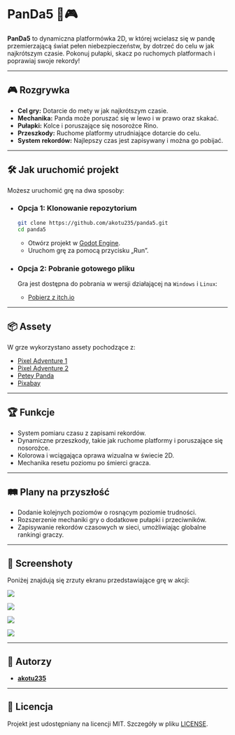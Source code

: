 # PanDa5 🐼🎮  
**PanDa5** to dynamiczna platformówka 2D, w której wcielasz się w pandę przemierzającą świat pełen niebezpieczeństw, by dotrzeć do celu w jak najkrótszym czasie. Pokonuj pułapki, skacz po ruchomych platformach i poprawiaj swoje rekordy!

---

## 🎮 Rozgrywka  
- **Cel gry:** Dotarcie do mety w jak najkrótszym czasie.  
- **Mechanika:** Panda może poruszać się w lewo i w prawo oraz skakać.  
- **Pułapki:** Kolce i poruszające się nosorożce Rino.  
- **Przeszkody:** Ruchome platformy utrudniające dotarcie do celu.  
- **System rekordów:** Najlepszy czas jest zapisywany i można go pobijać.  

---

## 🛠️ Jak uruchomić projekt  
Możesz uruchomić grę na dwa sposoby:  

* ### Opcja 1: Klonowanie repozytorium  
   ```bash
   git clone https://github.com/akotu235/panda5.git
   cd panda5
   ```
   - Otwórz projekt w [Godot Engine](https://godotengine.org/).  
   - Uruchom grę za pomocą przycisku „Run”.  
  

* ### Opcja 2: Pobranie gotowego pliku  
   Gra jest dostępna do pobrania w wersji działającej na `Windows` i `Linux`:  
   - [Pobierz z itch.io](https://akotu.itch.io/panda5)

---

## 📦 Assety  
W grze wykorzystano assety pochodzące z:  
- [Pixel Adventure 1](https://pixelfrog-assets.itch.io/pixel-adventure-1)  
- [Pixel Adventure 2](https://pixelfrog-assets.itch.io/pixel-adventure-2)  
- [Petey Panda](https://duckhive.itch.io/petey-panda)  
- [Pixabay](https://pixabay.com)  

---

## 🏆 Funkcje  
- System pomiaru czasu z zapisami rekordów.  
- Dynamiczne przeszkody, takie jak ruchome platformy i poruszające się nosorożce.  
- Kolorowa i wciągająca oprawa wizualna w świecie 2D.  
- Mechanika resetu poziomu po śmierci gracza.  

---

## 🛤️ Plany na przyszłość  
- Dodanie kolejnych poziomów o rosnącym poziomie trudności.  
- Rozszerzenie mechaniki gry o dodatkowe pułapki i przeciwników.  
- Zapisywanie rekordów czasowych w sieci, umożliwiając globalne rankingi graczy.

---

## 📸 Screenshoty  
Poniżej znajdują się zrzuty ekranu przedstawiające grę w akcji:  

![](https://img.itch.zone/aW1hZ2UvMzIxOTM4Ny8xOTI0NjUyNy5wbmc=/original/NYNXgK.png)

![](https://img.itch.zone/aW1hZ2UvMzIxOTM4Ny8xOTI0NjUyOS5wbmc=/original/OxiHNS.png)

![](https://img.itch.zone/aW1hZ2UvMzIxOTM4Ny8xOTI0NjUyOC5wbmc=/original/C13AEE.png)

![](https://img.itch.zone/aW1hZ2UvMzIxOTM4Ny8xOTI0NjYyMy5wbmc=/original/YKunQD.png)

---

## 🐼 Autorzy  
- [**akotu235**](https://akotu235.github.io/)  

---

## 📄 Licencja  
Projekt jest udostępniany na licencji MIT. Szczegóły w pliku [LICENSE](./LICENSE).  
